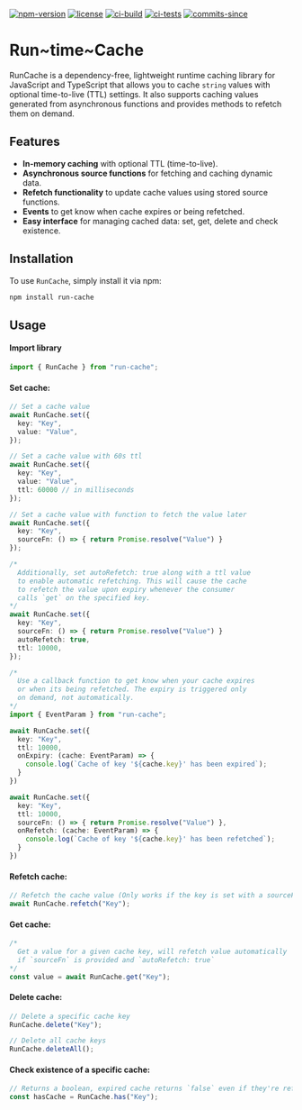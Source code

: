 [![npm-version](https://img.shields.io/npm/v/run-cache)](https://www.npmjs.com/package/run-cache)
[![license](https://img.shields.io/github/license/helloscoopa/run-cache)](https://github.com/helloscoopa/run-cache?tab=MIT-1-ov-file)
[![ci-build](https://img.shields.io/github/actions/workflow/status/helloscoopa/run-cache/build.yml?label=build)](https://github.com/helloscoopa/run-cache/actions/workflows/build.yml)
[![ci-tests](https://img.shields.io/github/actions/workflow/status/helloscoopa/run-cache/tests.yml?label=tests)](https://github.com/helloscoopa/run-cache/actions/workflows/tests.yml)
[![commits-since](https://img.shields.io/github/commits-since/helloscoopa/run-cache/latest/main?color=yellow)](https://github.com/helloscoopa/run-cache/releases/latest)

# Run~time~Cache

RunCache is a dependency-free, lightweight runtime caching library for JavaScript and TypeScript that allows you to cache `string` values with optional time-to-live (TTL) settings. It also supports caching values generated from asynchronous functions and provides methods to refetch them on demand.

## Features

- **In-memory caching** with optional TTL (time-to-live).
- **Asynchronous source functions** for fetching and caching dynamic data.
- **Refetch functionality** to update cache values using stored source functions.
- **Events** to get know when cache expires or being refetched.
- **Easy interface** for managing cached data: set, get, delete and check existence.

## Installation

To use `RunCache`, simply install it via npm:

```bash
npm install run-cache
```

## Usage

#### Import library

```ts
import { RunCache } from "run-cache";
```

#### Set cache:

```ts
// Set a cache value
await RunCache.set({
  key: "Key",
  value: "Value",
});

// Set a cache value with 60s ttl
await RunCache.set({
  key: "Key",
  value: "Value",
  ttl: 60000 // in milliseconds
});

// Set a cache value with function to fetch the value later
await RunCache.set({
  key: "Key",
  sourceFn: () => { return Promise.resolve("Value") }
});

/*
  Additionally, set autoRefetch: true along with a ttl value
  to enable automatic refetching. This will cause the cache
  to refetch the value upon expiry whenever the consumer
  calls `get` on the specified key.
*/
await RunCache.set({
  key: "Key",
  sourceFn: () => { return Promise.resolve("Value") }
  autoRefetch: true,
  ttl: 10000,
});

/*
  Use a callback function to get know when your cache expires
  or when its being refetched. The expiry is triggered only
  on demand, not automatically.
*/
import { EventParam } from "run-cache";

await RunCache.set({
  key: "Key",
  ttl: 10000,
  onExpiry: (cache: EventParam) => {
    console.log(`Cache of key '${cache.key}' has been expired`);
  }
})

await RunCache.set({
  key: "Key",
  ttl: 10000,
  sourceFn: () => { return Promise.resolve("Value") },
  onRefetch: (cache: EventParam) => {
    console.log(`Cache of key '${cache.key}' has been refetched`);
  }
})
```

#### Refetch cache:

```ts
// Refetch the cache value (Only works if the key is set with a sourceFn)
await RunCache.refetch("Key");
```

#### Get cache:

```ts
/* 
  Get a value for a given cache key, will refetch value automatically
  if `sourceFn` is provided and `autoRefetch: true` 
*/
const value = await RunCache.get("Key");
```

#### Delete cache:

```ts
// Delete a specific cache key
RunCache.delete("Key");

// Delete all cache keys
RunCache.deleteAll();
```

#### Check existence of a specific cache:

```ts
// Returns a boolean, expired cache returns `false` even if they're refetchable
const hasCache = RunCache.has("Key");
```
